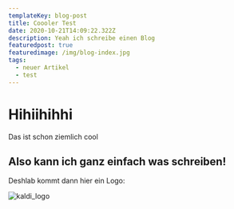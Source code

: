```yaml
---
templateKey: blog-post
title: Coooler Test
date: 2020-10-21T14:09:22.322Z
description: Yeah ich schreibe einen Blog
featuredpost: true
featuredimage: /img/blog-index.jpg
tags:
  - neuer Artikel
  - test
---
```

# Hihiihihhi

Das ist schon ziemlich cool

## Also kann ich ganz einfach was schreiben!

Deshlab kommt dann hier ein Logo:

![kaldi_logo](/img/logo.svg "This is Kaldi's Logo")